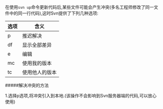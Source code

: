 在使用```svn up```命令更新代码后,某些文件可能会产生冲突(多名工程师修改了同一文件中的同一行代码),这时Svn提供了下列几种选项:

选项|含义
----|----
 p  |推迟解决
df  |显示全部差异
 e  |编辑
mc  |使用我的版本
tc  |使用他人的版本

#####解决冲突的方法

1.选择p选项,将冲突引入到本地.(该操作不会影响到Svn服务器端的代码,可以放心使用)
